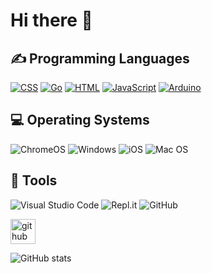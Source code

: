 <h1>Hi there 👋</h1>

<h2>✍ Programming Languages</h2>
<p>
  <a href="https://github.com/search?q=user%3Ajakub-malhotra+language%3Acss"><img alt="CSS" src="https://img.shields.io/badge/css3-%231572B6.svg?style=for-the-badge&logo=css3&logoColor=white"></a>
  <a href="https://github.com/search?q=user%3Ajakub-malhotra+language%3Ago"><img alt="Go" src="https://img.shields.io/badge/go-%2300ADD8.svg?style=for-the-badge&logo=go&logoColor=white"></a>
  <a href="https://github.com/search?q=user%3Ajakub-malhotra+language%3Ahtml"><img alt="HTML" src="https://img.shields.io/badge/html5-%23E34F26.svg?style=for-the-badge&logo=html5&logoColor=white"></a>
  <a href="https://github.com/search?q=user%3Ajakub-malhotra+language%3Ajavascript"><img alt="JavaScript" src="https://img.shields.io/badge/javascript-%23323330.svg?style=for-the-badge&logo=javascript&logoColor=%23F7DF1E"></a>
  <a href="https://github.com/search?q=user%3Ajakub-malhotra+language%3Acpp"><img alt="Arduino" src="https://img.shields.io/badge/-Arduino-00979D?style=for-the-badge&logo=Arduino&logoColor=white"></a>
</p>

<h2>💻 Operating Systems</h2>
<p>
  <img src="https://img.shields.io/badge/chrome%20os-3d89fc?logo=google%20chrome&logoColor=white" alt="ChromeOS">
  <img src="https://img.shields.io/badge/Windows-0078D6?logo=windows&logoColor=white" alt="Windows">
  <img src="https://img.shields.io/badge/iOS-000000?logo=ios&logoColor=white" alt="iOS">
  <img src="https://img.shields.io/badge/mac%20os-000000?logo=macos&logoColor=white" alt="Mac OS">
</p>

## 🔧 Tools

  ![Visual Studio Code](https://img.shields.io/badge/Visual%20Studio%20Code-0078d7.svg?style=for-the-badge&logo=visual-studio-code&logoColor=white)
  ![Repl.it](https://img.shields.io/badge/Repl.it-%230D101E.svg?style=for-the-badge&logo=replit&logoColor=white)
  ![GitHub](https://img.shields.io/badge/github-%23121011.svg?style=for-the-badge&logo=github&logoColor=white)




[<img src='https://cdn.jsdelivr.net/npm/simple-icons@3.0.1/icons/github.svg' alt='github' height='40'>](https://github.com/jakub-malhotra)  

![GitHub stats](https://github-readme-stats.vercel.app/api?username=jakub-malhotra&show_icons=true)  


